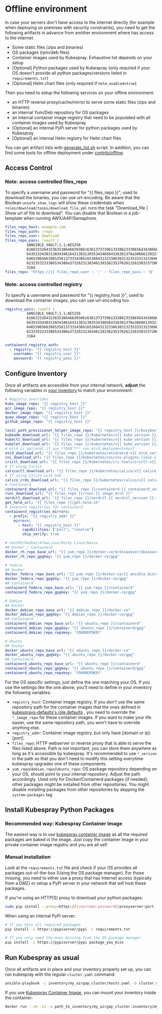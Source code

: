 # Offline environment

In case your servers don't have access to the internet directly (for example
when deploying on premises with security constraints), you need to get the
following artifacts in advance from another environment where has access to the internet.

* Some static files (zips and binaries)
* OS packages (rpm/deb files)
* Container images used by Kubespray. Exhaustive list depends on your setup
* [Optional] Python packages used by Kubespray (only required if your OS doesn't provide all python packages/versions
  listed in `requirements.txt`)
* [Optional] Helm chart files (only required if `helm_enabled=true`)

Then you need to setup the following services on your offline environment:

* an HTTP reverse proxy/cache/mirror to serve some static files (zips and binaries)
* an internal Yum/Deb repository for OS packages
* an internal container image registry that need to be populated with all container images used by Kubespray
* [Optional] an internal PyPi server for python packages used by Kubespray
* [Optional] an internal Helm registry for Helm chart files

You can get artifact lists with [generate_list.sh](/contrib/offline/generate_list.sh) script.
In addition, you can find some tools for offline deployment under [contrib/offline](/contrib/offline/README.md).

## Access Control

### Note: access controlled files_repo

To specify a username and password for "{{ files_repo }}", used to download the binaries, you can use url-encoding. Be aware that the Boolean `unsafe_show_logs` will show these credentials when `roles/download/tasks/download_file.yml` runs the task "Download_file | Show url of file to download". You can disable that Boolean in a job-template when running AWX/AAP/Semaphore.

```yaml
files_repo_host: example.com
files_repo_path: /repo
files_repo_user: download
files_repo_pass: !vault |
          $ANSIBLE_VAULT;1.1;AES256
          61663232643236353864663038616361373739613338623338656434386662363539613462626661
          6435333438313034346164313631303534346564316361370a306661393232626364376436386439
          64653965663965356137333436616536643132336630313235333232336661373761643766356366
          6232353233386534380a373262313634613833623537626132633033373064336261383166323230
          3164
files_repo: "https://{{ files_repo_user ~ ':' ~ files_repo_pass ~ '@' ~ files_repo_host ~ files_repo_path }}"
```

### Note: access controlled registry

To specify a username and password for "{{ registry_host }}", used to download the container images, you can use url-encoding too.

```yaml
registry_pass: !vault |
          $ANSIBLE_VAULT;1.1;AES256
          61663232643236353864663038616361373739613338623338656434386662363539613462626661
          6435333438313034346164313631303534346564316361370a306661393232626364376436386439
          64653965663965356137333436616536643132336630313235333232336661373761643766356366
          6232353233386534380a373262313634613833623537626132633033373064336261383166323230
          3164

containerd_registry_auth:
  - registry: "{{ registry_host }}"
    username: "{{ registry_user }}"
    password: "{{ registry_pass }}"
```

## Configure Inventory

Once all artifacts are accessible from your internal network, **adjust** the following variables
in [your inventory](/inventory/sample/group_vars/all/offline.yml) to match your environment:

```yaml
# Registry overrides
kube_image_repo: "{{ registry_host }}"
gcr_image_repo: "{{ registry_host }}"
docker_image_repo: "{{ registry_host }}"
quay_image_repo: "{{ registry_host }}"
github_image_repo: "{{ registry_host }}"

local_path_provisioner_helper_image_repo: "{{ registry_host }}/busybox"
kubeadm_download_url: "{{ files_repo }}/kubernetes/v{{ kube_version }}/kubeadm"
kubectl_download_url: "{{ files_repo }}/kubernetes/v{{ kube_version }}/kubectl"
kubelet_download_url: "{{ files_repo }}/kubernetes/v{{ kube_version }}/kubelet"
# etcd is optional if you **DON'T** use etcd_deployment=host
etcd_download_url: "{{ files_repo }}/kubernetes/etcd/etcd-v{{ etcd_version }}-linux-{{ image_arch }}.tar.gz"
cni_download_url: "{{ files_repo }}/kubernetes/cni/cni-plugins-linux-{{ image_arch }}-v{{ cni_version }}.tgz"
crictl_download_url: "{{ files_repo }}/kubernetes/cri-tools/crictl-v{{ crictl_version }}-{{ ansible_system | lower }}-{{ image_arch }}.tar.gz"
# If using Calico
calicoctl_download_url: "{{ files_repo }}/kubernetes/calico/v{{ calico_ctl_version }}/calicoctl-linux-{{ image_arch }}"
# If using Calico with kdd
calico_crds_download_url: "{{ files_repo }}/kubernetes/calico/v{{ calico_version }}.tar.gz"
# Containerd
containerd_download_url: "{{ files_repo }}/containerd-{{ containerd_version }}-linux-{{ image_arch }}.tar.gz"
runc_download_url: "{{ files_repo }}/runc.{{ image_arch }}"
nerdctl_download_url: "{{ files_repo }}/nerdctl-{{ nerdctl_version }}-{{ ansible_system | lower }}-{{ image_arch }}.tar.gz"
get_helm_url: "{{ files_repo }}/get.helm.sh"
# Insecure registries for containerd
containerd_registries_mirrors:
  - prefix: "{{ registry_addr }}"
    mirrors:
      - host: "{{ registry_host }}"
        capabilities: ["pull", "resolve"]
        skip_verify: true

# CentOS/Redhat/AlmaLinux/Rocky Linux/Navix
## Docker / Containerd
docker_rh_repo_base_url: "{{ yum_repo }}/docker-ce/$releasever/$basearch"
docker_rh_repo_gpgkey: "{{ yum_repo }}/docker-ce/gpg"

# Fedora
## Docker
docker_fedora_repo_base_url: "{{ yum_repo }}/docker-ce/{{ ansible_distribution_major_version }}/{{ ansible_architecture }}"
docker_fedora_repo_gpgkey: "{{ yum_repo }}/docker-ce/gpg"
## Containerd
containerd_fedora_repo_base_url: "{{ yum_repo }}/containerd"
containerd_fedora_repo_gpgkey: "{{ yum_repo }}/docker-ce/gpg"

# Debian
## Docker
docker_debian_repo_base_url: "{{ debian_repo }}/docker-ce"
docker_debian_repo_gpgkey: "{{ debian_repo }}/docker-ce/gpg"
## Containerd
containerd_debian_repo_base_url: "{{ ubuntu_repo }}/containerd"
containerd_debian_repo_gpgkey: "{{ ubuntu_repo }}/containerd/gpg"
containerd_debian_repo_repokey: 'YOURREPOKEY'

# Ubuntu
## Docker
docker_ubuntu_repo_base_url: "{{ ubuntu_repo }}/docker-ce"
docker_ubuntu_repo_gpgkey: "{{ ubuntu_repo }}/docker-ce/gpg"
## Containerd
containerd_ubuntu_repo_base_url: "{{ ubuntu_repo }}/containerd"
containerd_ubuntu_repo_gpgkey: "{{ ubuntu_repo }}/containerd/gpg"
containerd_ubuntu_repo_repokey: 'YOURREPOKEY'
```

For the OS specific settings, just define the one matching your OS.
If you use the settings like the one above, you'll need to define in your inventory the following variables:

* `registry_host`: Container image registry. If you _don't_ use the same repository path for the container images that
  the ones defined
  in [kubesprays-defaults's role defaults](https://github.com/kubernetes-sigs/kubespray/blob/master/roles/kubespray_defaults/defaults/main/download.yml)
  , you need to override the `*_image_repo` for these container images. If you want to make your life easier, use the
  same repository path, you won't have to override anything else.
* `registry_addr`: Container image registry, but only have [domain or ip]:[port].
* `files_repo`: HTTP webserver or reverse proxy that is able to serve the files listed above. Path is not important, you
  can store them anywhere as long as it's accessible by kubespray. It's recommended to use `*_version` in the path so
  that you don't need to modify this setting everytime kubespray upgrades one of these components.
* `yum_repo`/`debian_repo`/`ubuntu_repo`: OS package repository depending on your OS, should point to your internal
  repository. Adjust the path accordingly. Used only for Docker/Containerd packages (if needed); other packages might
  be installed from other repositories. You might disable installing packages from other repositories by skipping
  the `system-packages` tag

## Install Kubespray Python Packages

### Recommended way: Kubespray Container Image

The easiest way is to use [kubespray container image](https://quay.io/kubespray/kubespray) as all the required packages
are baked in the image.
Just copy the container image in your private container image registry and you are all set!

### Manual installation

Look at the `requirements.txt` file and check if your OS provides all packages out-of-the-box (Using the OS package
manager). For those missing, you need to either use a proxy that has Internet access (typically from a DMZ) or setup a
PyPi server in your network that will host these packages.

If you're using an HTTP(S) proxy to download your python packages:

```bash
sudo pip install --proxy=https://[username:password@]proxyserver:port -r requirements.txt
```

When using an internal PyPi server:

```bash
# If you host all required packages
pip install -i https://pypiserver/pypi -r requirements.txt

# If you only need the ones missing from the OS package manager
pip install -i https://pypiserver/pypi package_you_miss
```

## Run Kubespray as usual

Once all artifacts are in place and your inventory properly set up, you can run kubespray with the
regular `cluster.yaml` command:

```bash
ansible-playbook -i inventory/my_airgap_cluster/hosts.yaml -b cluster.yml
```

If you use [Kubespray Container Image](#recommended-way:-kubespray-container-image), you can mount your inventory inside
the container:

```bash
docker run --rm -it -v path_to_inventory/my_airgap_cluster:inventory/my_airgap_cluster myprivateregisry.com/kubespray/kubespray:v2.14.0 ansible-playbook -i inventory/my_airgap_cluster/hosts.yaml -b cluster.yml
```
